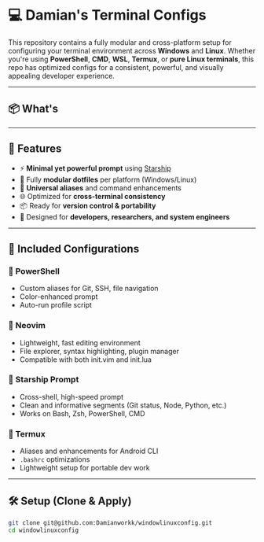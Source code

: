 # 💻 Damian's Terminal Configs

This repository contains a fully modular and cross-platform setup for configuring your terminal environment across **Windows** and **Linux**. Whether you're using **PowerShell**, **CMD**, **WSL**, **Termux**, or **pure Linux terminals**, this repo has optimized configs for a consistent, powerful, and visually appealing developer experience.

---

## 📦 What's
---

## 🚀 Features

- ⚡ **Minimal yet powerful prompt** using [Starship](https://starship.rs)
- 🎯 Fully **modular dotfiles** per platform (Windows/Linux)
- 🔄 **Universal aliases** and command enhancements
- 🌐 Optimized for **cross-terminal consistency**
- 📦 Ready for **version control & portability**
- 🧠 Designed for **developers, researchers, and system engineers**

---

## 🧩 Included Configurations

### 🔹 PowerShell
- Custom aliases for Git, SSH, file navigation
- Color-enhanced prompt
- Auto-run profile script

### 🔹 Neovim
- Lightweight, fast editing environment
- File explorer, syntax highlighting, plugin manager
- Compatible with both init.vim and init.lua

### 🔹 Starship Prompt
- Cross-shell, high-speed prompt
- Clean and informative segments (Git status, Node, Python, etc.)
- Works on Bash, Zsh, PowerShell, CMD

### 🔹 Termux
- Aliases and enhancements for Android CLI
- `.bashrc` optimizations
- Lightweight setup for portable dev work

---

## 🛠️ Setup (Clone & Apply)

```bash
git clone git@github.com:Damianworkk/windowlinuxconfig.git
cd windowlinuxconfig

